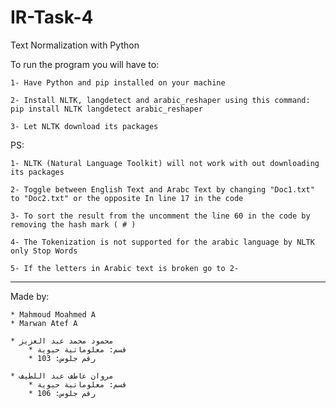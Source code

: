 # IR-Task-4
Text Normalization with Python 

To run the program you will have to:
	
	1- Have Python and pip installed on your machine
	
	2- Install NLTK, langdetect and arabic_reshaper using this command:
	pip install NLTK langdetect arabic_reshaper
		
	3- Let NLTK download its packages

PS: 

	1- NLTK (Natural Language Toolkit) will not work with out downloading its packages
	
	2- Toggle between English Text and Arabc Text by changing "Doc1.txt" to "Doc2.txt" or the opposite In line 17 in the code
	
	3- To sort the result from the uncomment the line 60 in the code by removing the hash mark ( # )
	
	4- The Tokenization is not supported for the arabic language by NLTK only Stop Words
	
	5- If the letters in Arabic text is broken go to 2-

____________________________

Made by:

	* Mahmoud Moahmed A
	* Marwan Atef A

	* محمود محمد عبد العزيز
		* قسم: معلوماتية حيوية
		* رقم جلوس: 103

	* مروان عاطف عبد اللطيف
		* قسم: معلوماتية حيوية
		* رقم جلوس: 106
